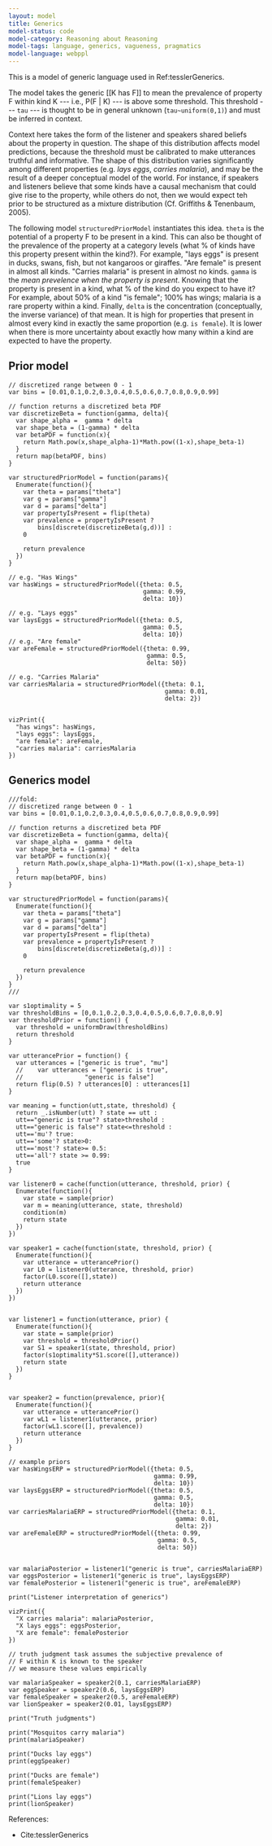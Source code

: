 ```yaml
---
layout: model
title: Generics
model-status: code
model-category: Reasoning about Reasoning
model-tags: language, generics, vagueness, pragmatics
model-language: webppl
---
```


<script src="http://web.stanford.edu/~erindb/webppl-viz/webppl.min.js"></script>  
<link rel="stylesheet" href="http://web.stanford.edu/~erindb/webppl-viz/viz.css">

This is a model of generic language used in Ref:tesslerGenerics.

The model takes the generic [[K has F]] to mean the prevalence of 
property F within kind K --- i.e., P(F | K) --- is above some threshold.
This threshold --- `tau` --- is thought to be in general unknown 
(`tau~uniform(0,1)`) and must be inferred in context. 

Context here takes the form of the listener and speakers shared beliefs
about the property in question. The shape of this distribution
affects model predictions, because the threshold must be calibrated to make utterances 
truthful and informative. The shape of this distribution varies significantly 
among different properties (e.g. *lays eggs*, *carries malaria*), and may 
be the result of a deeper conceptual model of the world. For instance,
if speakers and listeners believe that some kinds have a causal mechanism that
could give rise to the property, while others do not, then we would expect
teh prior to be structured as a mixture distribution 
(Cf. Griffiths & Tenenbaum, 2005). 

The following model `structuredPriorModel` instantiates this idea.
`theta` is the potential of a property F to be present in a kind.
This can also be thought of the prevalence of the property at a 
category levels (what % of kinds have this property present within the kind?).
For example, "lays eggs" is present in ducks, swans, fish, but not kangaroos or giraffes.
"Are female" is present in almost all kinds.
"Carries malaria" is present in almost no kinds.
`gamma` is the *mean prevelence when the property is present*.
Knowing that the property is present in a kind, what % of the kind do you 
expect to have it? 
For example, about 50% of a kind "is female"; 100% has wings; malaria is a rare property within a kind.
Finally, `delta` is the concentration (conceptually, the inverse variance) of that mean.
It is high for properties that present in almost every kind in exactly the same proportion (e.g. `is female`). 
It is lower when there is more uncertainty about exactly how many within a kind are expected to have the property.

## Prior model

~~~~
// discretized range between 0 - 1
var bins = [0.01,0.1,0.2,0.3,0.4,0.5,0.6,0.7,0.8,0.9,0.99]

// function returns a discretized beta PDF
var discretizeBeta = function(gamma, delta){
  var shape_alpha =  gamma * delta
  var shape_beta = (1-gamma) * delta
  var betaPDF = function(x){
    return Math.pow(x,shape_alpha-1)*Math.pow((1-x),shape_beta-1)
  }
  return map(betaPDF, bins)
}

var structuredPriorModel = function(params){
  Enumerate(function(){
    var theta = params["theta"]
    var g = params["gamma"]
    var d = params["delta"]
    var propertyIsPresent = flip(theta)
    var prevalence = propertyIsPresent ? 
        bins[discrete(discretizeBeta(g,d))] : 
    0

    return prevalence
  })
}

// e.g. "Has Wings"
var hasWings = structuredPriorModel({theta: 0.5,
                                     gamma: 0.99,
                                     delta: 10})

// e.g. "Lays eggs"
var laysEggs = structuredPriorModel({theta: 0.5,
                                     gamma: 0.5,
                                     delta: 10})
// e.g. "Are female"
var areFemale = structuredPriorModel({theta: 0.99,
                                      gamma: 0.5,
                                      delta: 50})

// e.g. "Carries Malaria"
var carriesMalaria = structuredPriorModel({theta: 0.1,
                                           gamma: 0.01,
                                           delta: 2})


vizPrint({
  "has wings": hasWings,
  "lays eggs": laysEggs,
  "are female": areFemale,
  "carries malaria": carriesMalaria
})

~~~~

## Generics model

~~~~
///fold:
// discretized range between 0 - 1
var bins = [0.01,0.1,0.2,0.3,0.4,0.5,0.6,0.7,0.8,0.9,0.99]

// function returns a discretized beta PDF
var discretizeBeta = function(gamma, delta){
  var shape_alpha =  gamma * delta
  var shape_beta = (1-gamma) * delta
  var betaPDF = function(x){
    return Math.pow(x,shape_alpha-1)*Math.pow((1-x),shape_beta-1)
  }
  return map(betaPDF, bins)
}

var structuredPriorModel = function(params){
  Enumerate(function(){
    var theta = params["theta"]
    var g = params["gamma"]
    var d = params["delta"]
    var propertyIsPresent = flip(theta)
    var prevalence = propertyIsPresent ? 
        bins[discrete(discretizeBeta(g,d))] : 
    0

    return prevalence
  })
}
///

var s1optimality = 5
var thresholdBins = [0,0.1,0.2,0.3,0.4,0.5,0.6,0.7,0.8,0.9]
var thresholdPrior = function() {
  var threshold = uniformDraw(thresholdBins)
  return threshold
}

var utterancePrior = function() {
  var utterances = ["generic is true", "mu"]  
  //    var utterances = ["generic is true",
  //                 "generic is false"]  
  return flip(0.5) ? utterances[0] : utterances[1]
}

var meaning = function(utt,state, threshold) {
  return _.isNumber(utt) ? state == utt :
  utt=="generic is true"? state>threshold :
  utt=="generic is false"? state<=threshold :
  utt=='mu'? true:
  utt=='some'? state>0:
  utt=='most'? state>= 0.5:
  utt=='all'? state >= 0.99:
  true
}

var listener0 = cache(function(utterance, threshold, prior) {
  Enumerate(function(){
    var state = sample(prior)
    var m = meaning(utterance, state, threshold)
    condition(m)
    return state
  })
})

var speaker1 = cache(function(state, threshold, prior) {
  Enumerate(function(){
    var utterance = utterancePrior()
    var L0 = listener0(utterance, threshold, prior)
    factor(L0.score([],state))
    return utterance
  })
})


var listener1 = function(utterance, prior) {
  Enumerate(function(){
    var state = sample(prior)
    var threshold = thresholdPrior()
    var S1 = speaker1(state, threshold, prior)
    factor(s1optimality*S1.score([],utterance))
    return state
  })
}


var speaker2 = function(prevalence, prior){
  Enumerate(function(){
    var utterance = utterancePrior()
    var wL1 = listener1(utterance, prior)
    factor(wL1.score([], prevalence))
    return utterance
  })
}

// example priors
var hasWingsERP = structuredPriorModel({theta: 0.5,
                                        gamma: 0.99,
                                        delta: 10})
var laysEggsERP = structuredPriorModel({theta: 0.5,
                                        gamma: 0.5,
                                        delta: 10})
var carriesMalariaERP = structuredPriorModel({theta: 0.1,
                                              gamma: 0.01,
                                              delta: 2})
var areFemaleERP = structuredPriorModel({theta: 0.99,
                                         gamma: 0.5,
                                         delta: 50})


var malariaPosterior = listener1("generic is true", carriesMalariaERP)
var eggsPosterior = listener1("generic is true", laysEggsERP)
var femalePosterior = listener1("generic is true", areFemaleERP)

print("Listener interpretation of generics")

vizPrint({
  "X carries malaria": malariaPosterior,
  "X lays eggs": eggsPosterior,
  "X are female": femalePosterior
})

// truth judgment task assumes the subjective prevalence of 
// F within K is known to the speaker
// we measure these values empirically

var malariaSpeaker = speaker2(0.1, carriesMalariaERP)
var eggSpeaker = speaker2(0.6, laysEggsERP)
var femaleSpeaker = speaker2(0.5, areFemaleERP)
var lionSpeaker = speaker2(0.01, laysEggsERP)

print("Truth judgments")

print("Mosquitos carry malaria")
print(malariaSpeaker)

print("Ducks lay eggs")
print(eggSpeaker)

print("Ducks are female")
print(femaleSpeaker)

print("Lions lay eggs")
print(lionSpeaker)
~~~~

References:

- Cite:tesslerGenerics
